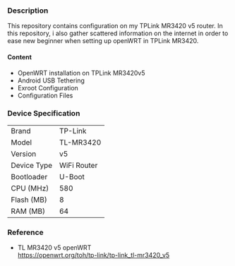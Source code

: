 ### Description
This repository contains configuration on my TPLink MR3420 v5 router. In this repository, i also gather scattered information on the internet in order to ease new beginner when setting up openWRT in TPLink MR3420.

#### Content
* OpenWRT installation on TPLink MR3420v5
* Android USB Tethering
* Exroot Configuration
* Configuration Files

### Device Specification
|   |   |
| --- | ----------- |
| Brand | TP-Link |
| Model | 	TL-MR3420 |
| Version |  v5 |
| Device Type | WiFi Router |
| Bootloader | 	U-Boot |
| CPU (MHz) | 580|
| Flash (MB) | 8 |
| RAM (MB) | 64 |

### Reference
* TL MR3420 v5 openWRT <br>
https://openwrt.org/toh/tp-link/tp-link_tl-mr3420_v5